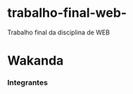 # trabalho-final-web-
Trabalho final da disciplina de WEB
# Wakanda

### Integrantes
[comment]: <> (Gabrielly Thaila Moreira de Azevedo https://github.com/gabythaila,
Kailene Rodrigues de Souza https://github.com/Kailene-hash ,
Lívia Santos Ventura https://github.com/LivVentura,
Maria Eduarda da Silva https://github.com/dudaferrao,
Pedro Luiz Lopes Pereira https://github.com/PedroLuiz0000)

